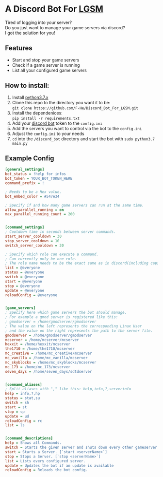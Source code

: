 # A Discord Bot For [LGSM](https://linuxgsm.com/)

Tired of logging into your server?  
Do you just want to manage your game servers via discord?  
I got the solution for you!

## Features
- Start and stop your game servers
- Check if a game server is running
- List all your configured game servers

## How to install:
1. Install [python3.7.x](https://www.python.org/downloads/release/python-373/)
2. Clone this repo to the directory you want it to be:  
`git clone https://github.com/F-He/Discord_Bot_For_LGSM.git`
3. Install the dependenices:  
`pip install -r requirements.txt`
4. Add your [discord bot](https://discordapp.com/developers/applications/) token to the `config.ini`
5. Add the servers you want to control via the bot to the `config.ini`
6. Adjust the `config.ini` to your needs
7. `cd` into the `/discord_bot` directory and start the bot with `sudo python3.7 main.py`


## Example Config

```ini
[general_settings]
bot_status = !help for infos
bot_token = YOUR_BOT_TOKEN_HERE
command_prefix = !

; Needs to be a Hex value.
bot_embed_color = #547e34

; Specify if and how many game servers can run at the same time.
allow_parallel_running = on
max_parallel_running_count = 200


[command_settings]
; Cooldown time in seconds between server commands.
start_server_cooldown = 30
stop_server_cooldown = 10
switch_server_cooldown = 30

; Specify which role can execute a command.
; Can currently only be one role.
; The role name needs to be the exact same as in discord(including caps and spelling).
list = @everyone
status = @everyone
switch = @everyone
start = @everyone
stop = @everyone
update = @everyone
reloadConfig = @everyone


[game_servers]
; Specify here which game servers the bot should manage.
; For example a gmod server is registered like this:
; gmodserver = /home/gmodserver/gmodserver
; The value on the left represents the corresponding Linux User
; and the value on the right represents the path to the server file.
gmodserver = /home/gmodserver/gmodserver
mcserver = /home/mcserver/mcserver
hexxit = /home/hexxit/mcserver
the1710 = /home/the1710/mcserver
mc_creative = /home/mc_creative/mcserver
mc_vanilla = /home/mc_vanilla/mcserver
mc_skyblocks = /home/mc_skyblocks/mcserver
mc_173 = /home/mc_173/mcserver
seven_days = /home/seven_days/sdtdserver


[command_aliases]
; Split aliases with "," like this: help,info,?,serverinfo 
help = info,?,hp
status = stat,su
switch = sh
start = st
stop = sp
update = ud
reloadConfig = rc
list = ls


[command_descriptions]
help = Shows all Commands.
switch = Starts the given server and shuts down every other gameserver running. [`switch <serverName>`]
start = Starts a Server. [`start <serverName>`]
stop = Stops a Server. [`stop <serverName>`]
list = Lists every configured server.
update = Updates the bot if an update is available
reloadConfig = Reloads the bot config.
```